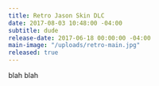 ```yaml
---
title: Retro Jason Skin DLC
date: 2017-08-03 10:48:00 -04:00
subtitle: dude
release-date: 2017-06-18 00:00:00 -04:00
main-image: "/uploads/retro-main.jpg"
released: true
---
```


blah blah